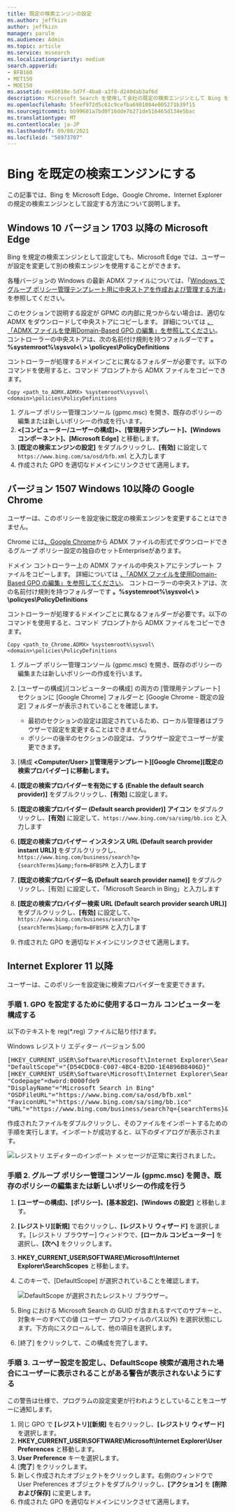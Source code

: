```yaml
---
title: 既定の検索エンジンの設定
ms.author: jeffkizn
author: jeffkizn
manager: parulm
ms.audience: Admin
ms.topic: article
ms.service: mssearch
ms.localizationpriority: medium
search.appverid:
- BFB160
- MET150
- MOE150
ms.assetid: ee40010e-5d7f-4ba8-a3f8-d240dab3af6d
description: Microsoft Search を使用して会社の既定の検索エンジンとして Bing を設定する方法について取り上げます。
ms.openlocfilehash: 5feef972d5c61c9cefba6981084e005271b39f15
ms.sourcegitcommit: bb99601a7bd0f16dde7b271de516465d134e5bac
ms.translationtype: MT
ms.contentlocale: ja-JP
ms.lasthandoff: 09/08/2021
ms.locfileid: "58973707"
---
```

# <a name="make-bing-the-default-search-engine"></a>Bing を既定の検索エンジンにする
  
この記事では、Bing を Microsoft Edge、Google Chrome、Internet Explorer の規定の検索エンジンとして設定する方法について説明します。 
  
## <a name="microsoft-edge-on-windows-10-version-1703-or-later"></a>Windows 10 バージョン 1703 以降の Microsoft Edge

Bing を規定の検索エンジンとして設定しても、Microsoft Edge では、ユーザーが設定を変更して別の検索エンジンを使用することができます。
  
各種バージョンの Windows の最新 ADMX ファイルについては、「[Windows でグループ ポリシー管理テンプレート用に中央ストアを作成および管理する方法](https://support.microsoft.com/help/3087759/how-to-create-and-manage-the-central-store-for-group-policy-administra)」を参照してください。
  
このセクションで説明する設定が GPMC の内部に見つからない場合は、適切な ADMX をダウンロードして中央ストアにコピーします。 詳細については [、「ADMX ファイルを使用Domain-Based GPO の編集」を参照してください](/previous-versions/windows/it-pro/windows-vista/cc748955%28v%3dws.10%29)。 コントローラーの中央ストアは、次の名前付け規則を持つフォルダーです **。%systemroot%\sysvol<\\ \> \policyes\PolicyDefinitions**
  
コントローラーが処理するドメインごとに異なるフォルダーが必要です。以下のコマンドを使用すると、コマンド プロンプトから ADMX ファイルをコピーできます。
  
 `Copy <path_to_ADMX.ADMX> %systemroot%\sysvol\<domain>\policies\PolicyDefinitions`
  
1. グループ ポリシー管理コンソール (gpmc.msc) を開き、既存のポリシーの編集または新しいポリシーの作成を行います。
2. **&lt;[コンピューター/ユーザーの構成]&gt;、[管理用テンプレート]、[Windows コンポーネント]、[Microsoft Edge]** と移動します。
3. **[既定の検索エンジンの設定]** をダブルクリックし、**[有効]** に設定して `https://www.bing.com/sa/osd/bfb.xml` と入力します
4. 作成された GPO を適切なドメインにリンクさせて適用します。


## <a name="google-chrome-on-windows-10-version-1507-or-later"></a>バージョン 1507 Windows 10以降の Google Chrome

ユーザーは、このポリシーを設定後に既定の検索エンジンを変更することはできません。
  
Chrome には[、Google Chrome](https://support.google.com/chrome/a/answer/187202)から ADMX ファイルの形式でダウンロードできるグループ ポリシー設定の独自のセットEnterpriseがあります。
  
ドメイン コントローラー上の ADMX ファイルの中央ストアにテンプレート ファイルをコピーします。 詳細については [、「ADMX ファイルを使用Domain-Based GPO の編集」を参照してください](/previous-versions/windows/it-pro/windows-vista/cc748955%28v%3dws.10%29)。 コントローラーの中央ストアは、次の名前付け規則を持つフォルダーです **。%systemroot%\sysvol<\\ \> \policyes\PolicyDefinitions**
  
コントローラーが処理するドメインごとに異なるフォルダーが必要です。以下のコマンドを使用すると、コマンド プロンプトから ADMX ファイルをコピーできます。
  
 `Copy <path_to_Chrome.ADMX> %systemroot%\sysvol\<domain>\policies\PolicyDefinitions`
  
1. グループ ポリシー管理コンソール (gpmc.msc) を開き、既存のポリシーの編集または新しいポリシーの作成を行います。
2. [ユーザーの構成]/[コンピューターの構成] の両方の [管理用テンプレート] セクションに [Google Chrome] フォルダーと [Google Chrome - 既定の設定] フォルダーが表示されていることを確認します。

    - 最初のセクションの設定は固定されているため、ローカル管理者はブラウザーで設定を変更することはできません。
    - ポリシーの後半のセクションの設定は、ブラウザー設定でユーザーが変更できます。

3. [構成 **\<Computer/User\> ]\[管理用テンプレート]\[Google Chrome]\[既定の検索プロバイダー] に移動します。**
4. **[既定の検索プロバイダーを有効にする (Enable the default search provider)]** をダブルクリックし、**[有効]** に設定します。
5. **[既定の検索プロバイダー (Default search provider)] アイコン** をダブルクリックし、**[有効]** に設定して、`https://www.bing.com/sa/simg/bb.ico` と入力します
6. **[既定の検索プロバイザー インスタンス URL (Default search provider instant URL)]** をダブルクリックし、`https://www.bing.com/business/search?q={searchTerms}&amp;form=BFBSPR` と入力します
7. **[既定の検索プロバイダー名 (Default search provider name)]** をダブルクリックし、[有効] に設定して、「Microsoft Search in Bing」と入力します
8. **[既定の検索プロバイダー検索 URL (Default search provider search URL)]** をダブルクリックし、**[有効]** に設定して、`https://www.bing.com/business/search?q={searchTerms}&amp;form=BFBSPR` と入力します
9. 作成された GPO を適切なドメインにリンクさせて適用します。

## <a name="internet-explorer-11-or-later"></a>Internet Explorer 11 以降

ユーザーは、このポリシーを設定後に検索プロバイダーを変更できます。
  
### <a name="step-1-configure-the-local-machine-that-will-be-used-to-set-the-gpo"></a>手順 1. GPO を設定するために使用するローカル コンピューターを構成する

以下のテキストを reg(\*.reg) ファイルに貼り付けます。
  
Windows レジストリ エディター バージョン 5.00
  
<pre>[HKEY_CURRENT_USER\Software\Microsoft\Internet Explorer\SearchScopes]
"DefaultScope"="{D54CD0C8-C007-4BC4-B2DD-1E4896B8406D}"
[HKEY_CURRENT_USER\Software\Microsoft\Internet Explorer\SearchScopes\{D54CD0C8-C007-4BC4-B2DD-1E4896B8406D}]
"Codepage"=dword:0000fde9
"DisplayName"="Microsoft Search in Bing"
"OSDFileURL"="https://www.bing.com/sa/osd/bfb.xml"
"FaviconURL"="https://www.bing.com/sa/simg/bb.ico"
"URL"="https://www.bing.com/business/search?q={searchTerms}&amp;form=BFBSPR"</pre>
  
作成されたファイルをダブルクリックし、そのファイルをインポートするための手順を実行します。インポートが成功すると、以下のダイアログが表示されます。
  
![レジストリ エディターのインポート メッセージが正常に実行されました。](media/ea3686b9-f6d7-481e-9a0d-2c96891bc501.png)
  
### <a name="step-2-open-the-group-policy-management-console-gpmcmsc-and-switch-to-editing-an-existing-policy-or-creating-a-new-one"></a>手順 2. グループ ポリシー管理コンソール (gpmc.msc) を開き、既存のポリシーの編集または新しいポリシーの作成を行う

1. **[ユーザーの構成]、[ポリシー]、[基本設定]、[Windows の設定]** と移動します。
2. **[レジストリ]\[新規]** で右クリックし、**[レジストリ ウィザード]** を選択します。[レジストリ ブラウザー] ウィンドウで、**[ローカル コンピューター]** を選択し、**[次へ]** をクリックします。
3. **HKEY_CURRENT_USER\SOFTWARE\Microsoft\Internet Explorer\SearchScopes** と移動します。
4. このキーで、[DefaultScope] が選択されていることを確認します。

    ![DefaultScope が選択されたレジストリ ブラウザー。](media/ec5a450d-0cba-4e9c-acba-1a09e8e90bad.png)
5. Bing における Microsoft Search の GUID が含まれるすべてのサブキーと、対象キーのすべての値 (ユーザー プロファイルのパス以外) を選択状態にします。下方向にスクロールして、他の項目を選択します。
6. [終了] をクリックして、この構成を完了します。

### <a name="step-3-set-up-user-preferences-to-help-eliminate-a-warning-the-user-may-get-when-defaultscope-search-is-enforced"></a>手順 3.  ユーザー設定を設定し、DefaultScope 検索が適用された場合にユーザーに表示されることがある警告が表示されないようにする

この警告は仕様で、プログラムの設定変更が行われようとしていることをユーザーに通知します。
  
1. 同じ GPO で **[レジストリ]\[新規]** を右クリックし、**[レジストリ ウィザード]** を選択します。
2. **HKEY_CURRENT_USER\SOFTWARE\Microsoft\Internet Explorer\User Preferences** と移動します。
3. **User Preference** キーを選択します。
4. [**完了**] をクリックします。
5. 新しく作成されたオブジェクトをクリックします。右側のウィンドウで User Preferences オブジェクトをダブルクリックし、**[アクション]** を **[削除および保存]** に変更します。
6. 作成された GPO を適切なドメインにリンクさせて適用します。